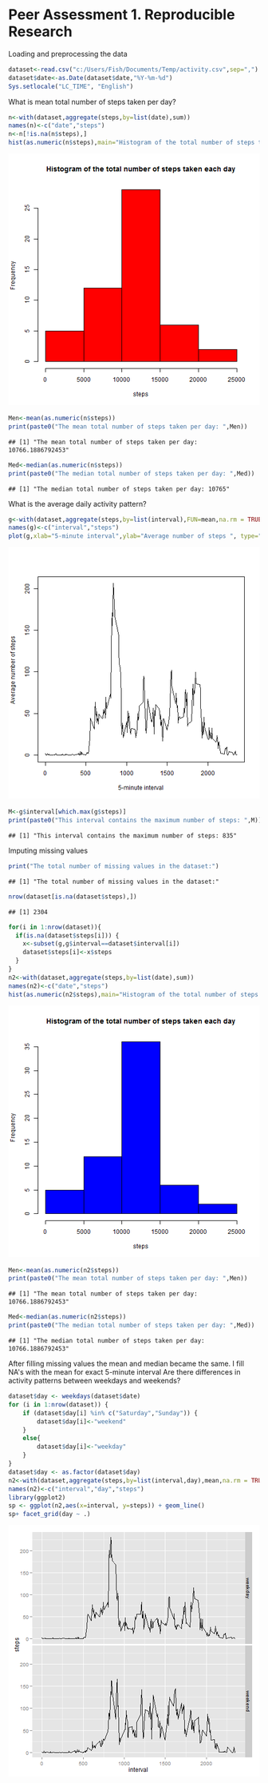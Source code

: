 Peer Assessment 1. Reproducible Research
========================================
Loading and preprocessing the data

```r
dataset<-read.csv("c:/Users/Fish/Documents/Temp/activity.csv",sep=",")
dataset$date<-as.Date(dataset$date,"%Y-%m-%d")
Sys.setlocale("LC_TIME", "English")
```
What is mean total number of steps taken per day?

```r
n<-with(dataset,aggregate(steps,by=list(date),sum))
names(n)<-c("date","steps")
n<-n[!is.na(n$steps),]
hist(as.numeric(n$steps),main="Histogram of the total number of steps taken each day",xlab="steps",col="red")
```

![plot of chunk unnamed-chunk-2](figure/unnamed-chunk-2-1.png) 

```r
Men<-mean(as.numeric(n$steps))
print(paste0("The mean total number of steps taken per day: ",Men))
```

```
## [1] "The mean total number of steps taken per day: 10766.1886792453"
```

```r
Med<-median(as.numeric(n$steps))
print(paste0("The median total number of steps taken per day: ",Med))
```

```
## [1] "The median total number of steps taken per day: 10765"
```
What is the average daily activity pattern?

```r
g<-with(dataset,aggregate(steps,by=list(interval),FUN=mean,na.rm = TRUE))
names(g)<-c("interval","steps")
plot(g,xlab="5-minute interval",ylab="Average number of steps ", type="l")
```

![plot of chunk unnamed-chunk-3](figure/unnamed-chunk-3-1.png) 

```r
M<-g$interval[which.max(g$steps)]
print(paste0("This interval contains the maximum number of steps: ",M))
```

```
## [1] "This interval contains the maximum number of steps: 835"
```
Imputing missing values

```r
print("The total number of missing values in the dataset:")
```

```
## [1] "The total number of missing values in the dataset:"
```

```r
nrow(dataset[is.na(dataset$steps),])
```

```
## [1] 2304
```

```r
for(i in 1:nrow(dataset)){
  if(is.na(dataset$steps[i])) {
    x<-subset(g,g$interval==dataset$interval[i])
    dataset$steps[i]<-x$steps
  }
}
n2<-with(dataset,aggregate(steps,by=list(date),sum))
names(n2)<-c("date","steps")
hist(as.numeric(n2$steps),main="Histogram of the total number of steps taken each day",xlab="steps",col="blue")
```

![plot of chunk unnamed-chunk-4](figure/unnamed-chunk-4-1.png) 

```r
Men<-mean(as.numeric(n2$steps))
print(paste0("The mean total number of steps taken per day: ",Men))
```

```
## [1] "The mean total number of steps taken per day: 10766.1886792453"
```

```r
Med<-median(as.numeric(n2$steps))
print(paste0("The median total number of steps taken per day: ",Med))
```

```
## [1] "The median total number of steps taken per day: 10766.1886792453"
```
After filling missing values the mean and median became the same. I fill NA's with the mean for exact 5-minute interval
Are there differences in activity patterns between weekdays and weekends?

```r
dataset$day <- weekdays(dataset$date)                            
for (i in 1:nrow(dataset)) {                                       
    if (dataset$day[i] %in% c("Saturday","Sunday")) {             
        dataset$day[i]<-"weekend"                                 
    }
    else{
        dataset$day[i]<-"weekday"                                 
    }
}
dataset$day <- as.factor(dataset$day) 
n2<-with(dataset,aggregate(steps,by=list(interval,day),mean,na.rm = TRUE))
names(n2)<-c("interval","day","steps")
library(ggplot2)
sp <- ggplot(n2,aes(x=interval, y=steps)) + geom_line()
sp+ facet_grid(day ~ .)
```

![plot of chunk unnamed-chunk-5](figure/unnamed-chunk-5-1.png) 
